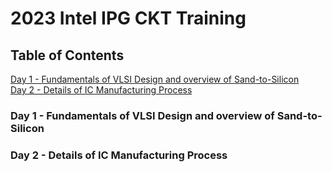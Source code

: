 # 2023 Intel IPG CKT Training

## Table of Contents
<a href="#one">Day 1 - Fundamentals of VLSI Design and overview of Sand-to-Silicon</a>
<br>
<a href="#two">Day 2 - Details of IC Manufacturing Process</a>
<br>

<a name="user-content-one"></a>
### Day 1 - Fundamentals of VLSI Design and overview of Sand-to-Silicon













<a name="user-content-two"></a>
### Day 2 - Details of IC Manufacturing Process


